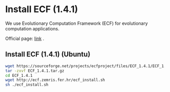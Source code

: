 # Install ECF (1.4.1)

We use Evolutionary Computation Framework (ECF) for evolutionary computation applications.

Official page: [link](http://ecf.zemris.fer.hr/) . 

## Install ECF (1.4.1) (Ubuntu)

```bash
wget https://sourceforge.net/projects/ecfproject/files/ECF_1.4.1/ECF_1.4.1.tar.gz/download -O ECF_1.4.1.tar.gz
tar -zxvf ECF_1.4.1.tar.gz
cd ECF_1.4.1
wget http://ecf.zemris.fer.hr/ecf_install.sh
sh ./ecf_install.sh
```
